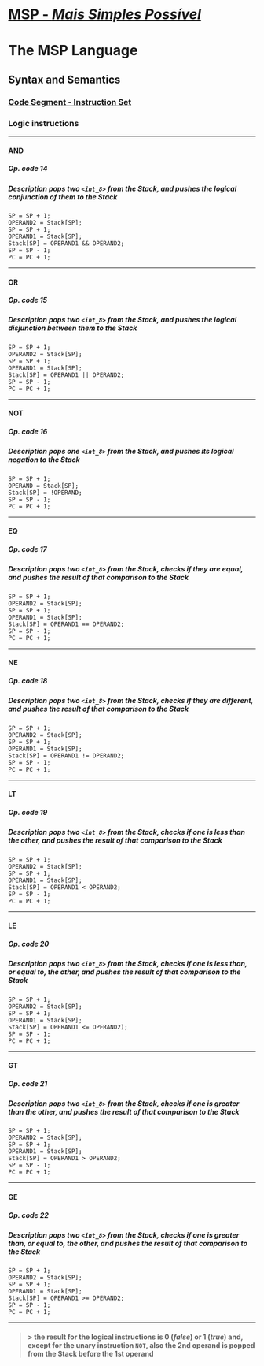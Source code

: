 # [MSP - *Mais Simples Possível*](table-of-contents.md)

# The MSP Language

## Syntax and Semantics

### [Code Segment - Instruction Set](code-segment-instruction-set.md)

### Logic instructions

---

#### **AND**

##### **Op. code** 14

##### **Description** pops two `<int_8>` from the Stack, and pushes the logical conjunction of them to the Stack

```text
SP = SP + 1;
OPERAND2 = Stack[SP];
SP = SP + 1;
OPERAND1 = Stack[SP];
Stack[SP] = OPERAND1 && OPERAND2;
SP = SP - 1;
PC = PC + 1;
```

---

#### **OR**

##### **Op. code** 15

##### **Description** pops two `<int_8>` from the Stack, and pushes the logical disjunction between them to the Stack

```text
SP = SP + 1;
OPERAND2 = Stack[SP];
SP = SP + 1;
OPERAND1 = Stack[SP];
Stack[SP] = OPERAND1 || OPERAND2;
SP = SP - 1;
PC = PC + 1;
```

---

#### **NOT**

##### **Op. code** 16

##### **Description** pops one `<int_8>` from the Stack, and pushes its logical negation to the Stack

```text
SP = SP + 1;
OPERAND = Stack[SP];
Stack[SP] = !OPERAND;
SP = SP - 1;
PC = PC + 1;
```

---

#### **EQ**

##### **Op. code** 17

##### **Description** pops two `<int_8>` from the Stack, checks if they are equal, and pushes the result of that comparison to the Stack

```text
SP = SP + 1;
OPERAND2 = Stack[SP];
SP = SP + 1;
OPERAND1 = Stack[SP];
Stack[SP] = OPERAND1 == OPERAND2;
SP = SP - 1;
PC = PC + 1;
```

---

#### **NE**

##### **Op. code** 18

##### **Description** pops two `<int_8>` from the Stack, checks if they are different, and pushes the result of that comparison to the Stack

```text
SP = SP + 1;
OPERAND2 = Stack[SP];
SP = SP + 1;
OPERAND1 = Stack[SP];
Stack[SP] = OPERAND1 != OPERAND2;
SP = SP - 1;
PC = PC + 1;
```

---

#### **LT**

##### **Op. code** 19

##### **Description** pops two `<int_8>` from the Stack, checks if one is less than the other, and pushes the result of that comparison to the Stack

```text
SP = SP + 1;
OPERAND2 = Stack[SP];
SP = SP + 1;
OPERAND1 = Stack[SP];
Stack[SP] = OPERAND1 < OPERAND2;
SP = SP - 1;
PC = PC + 1;
```

---

#### **LE**

##### **Op. code** 20

##### **Description** pops two `<int_8>` from the Stack, checks if one is less than, or equal to, the other, and pushes the result of that comparison to the Stack

```text
SP = SP + 1;
OPERAND2 = Stack[SP];
SP = SP + 1;
OPERAND1 = Stack[SP];
Stack[SP] = OPERAND1 <= OPERAND2);
SP = SP - 1;
PC = PC + 1;
```

---

#### **GT**

##### **Op. code** 21

##### **Description** pops two `<int_8>` from the Stack, checks if one is greater than the other, and pushes the result of that comparison to the Stack

```text
SP = SP + 1;
OPERAND2 = Stack[SP];
SP = SP + 1;
OPERAND1 = Stack[SP];
Stack[SP] = OPERAND1 > OPERAND2;
SP = SP - 1;
PC = PC + 1;
```

---

#### **GE**

##### **Op. code** 22

##### **Description** pops two `<int_8>` from the Stack, checks if one is greater than, or equal to, the other, and pushes the result of that comparison to the Stack

```text
SP = SP + 1;
OPERAND2 = Stack[SP];
SP = SP + 1;
OPERAND1 = Stack[SP];
Stack[SP] = OPERAND1 >= OPERAND2;
SP = SP - 1;
PC = PC + 1;
```

---

> #### &gt; the result for the logical instructions is 0 (*false*) or 1 (*true*) and, except for the unary instruction `NOT`, also the 2nd operand is popped from the Stack before the 1st operand
